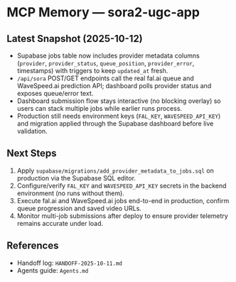 # MCP Memory — sora2-ugc-app

## Latest Snapshot (2025-10-12)
- Supabase jobs table now includes provider metadata columns (`provider`, `provider_status`, `queue_position`, `provider_error`, timestamps) with triggers to keep `updated_at` fresh.
- `/api/sora` POST/GET endpoints call the real fal.ai queue and WaveSpeed.ai prediction API; dashboard polls provider status and exposes queue/error text.
- Dashboard submission flow stays interactive (no blocking overlay) so users can stack multiple jobs while earlier runs process.
- Production still needs environment keys (`FAL_KEY`, `WAVESPEED_API_KEY`) and migration applied through the Supabase dashboard before live validation.

## Next Steps
1. Apply `supabase/migrations/add_provider_metadata_to_jobs.sql` on production via the Supabase SQL editor.
2. Configure/verify `FAL_KEY` and `WAVESPEED_API_KEY` secrets in the backend environment (no runs without them).
3. Execute fal.ai and WaveSpeed.ai jobs end-to-end in production, confirm queue progression and saved video URLs.
4. Monitor multi-job submissions after deploy to ensure provider telemetry remains accurate under load.

## References
- Handoff log: `HANDOFF-2025-10-11.md`
- Agents guide: `Agents.md`
